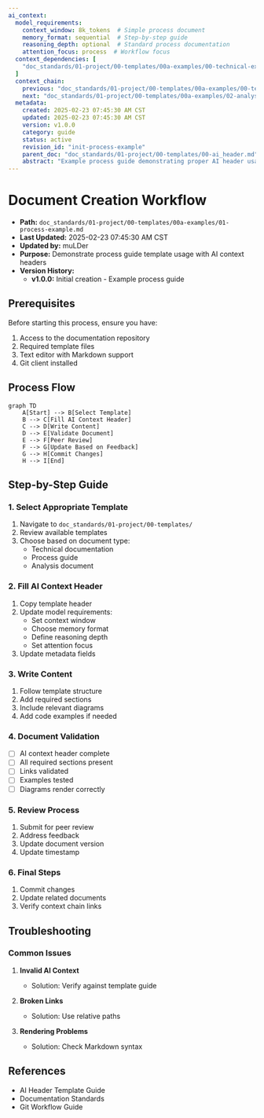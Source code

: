 ```yaml
---
ai_context:
  model_requirements:
    context_window: 8k_tokens  # Simple process document
    memory_format: sequential  # Step-by-step guide
    reasoning_depth: optional  # Standard process documentation
    attention_focus: process  # Workflow focus
  context_dependencies: [
    "doc_standards/01-project/00-templates/00a-examples/00-technical-example.md"
  ]
  context_chain:
    previous: "doc_standards/01-project/00-templates/00a-examples/00-technical-example.md"
    next: "doc_standards/01-project/00-templates/00a-examples/02-analysis-example.md"
  metadata:
    created: 2025-02-23 07:45:30 AM CST
    updated: 2025-02-23 07:45:30 AM CST
    version: v1.0.0
    category: guide
    status: active
    revision_id: "init-process-example"
    parent_doc: "doc_standards/01-project/00-templates/00-ai_header.md"
    abstract: "Example process guide demonstrating proper AI header usage for workflows"
---
```


# Document Creation Workflow
- **Path:** `doc_standards/01-project/00-templates/00a-examples/01-process-example.md`
- **Last Updated:** 2025-02-23 07:45:30 AM CST
- **Updated by:** muLDer
- **Purpose:** Demonstrate process guide template usage with AI context headers
- **Version History:**
  - **v1.0.0:** Initial creation - Example process guide

## Prerequisites
Before starting this process, ensure you have:
1. Access to the documentation repository
2. Required template files
3. Text editor with Markdown support
4. Git client installed

## Process Flow
```mermaid
graph TD
    A[Start] --> B[Select Template]
    B --> C[Fill AI Context Header]
    C --> D[Write Content]
    D --> E[Validate Document]
    E --> F[Peer Review]
    F --> G[Update Based on Feedback]
    G --> H[Commit Changes]
    H --> I[End]
```

## Step-by-Step Guide

### 1. Select Appropriate Template
1. Navigate to `doc_standards/01-project/00-templates/`
2. Review available templates
3. Choose based on document type:
   - Technical documentation
   - Process guide
   - Analysis document

### 2. Fill AI Context Header
1. Copy template header
2. Update model requirements:
   - Set context window
   - Choose memory format
   - Define reasoning depth
   - Set attention focus
3. Update metadata fields

### 3. Write Content
1. Follow template structure
2. Add required sections
3. Include relevant diagrams
4. Add code examples if needed

### 4. Document Validation
- [ ] AI context header complete
- [ ] All required sections present
- [ ] Links validated
- [ ] Examples tested
- [ ] Diagrams render correctly

### 5. Review Process
1. Submit for peer review
2. Address feedback
3. Update document version
4. Update timestamp

### 6. Final Steps
1. Commit changes
2. Update related documents
3. Verify context chain links

## Troubleshooting

### Common Issues
1. **Invalid AI Context**
   - Solution: Verify against template guide
   
2. **Broken Links**
   - Solution: Use relative paths

3. **Rendering Problems**
   - Solution: Check Markdown syntax

## References
- AI Header Template Guide
- Documentation Standards
- Git Workflow Guide 